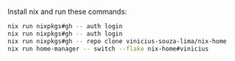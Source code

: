 Install nix and run these commands:

```sh
nix run nixpkgs#gh -- auth login
nix run nixpkgs#gh -- auth login
nix run nixpkgs#gh -- repo clone vinicius-souza-lima/nix-home
nix run home-manager -- switch --flake nix-home#vinicius
```
